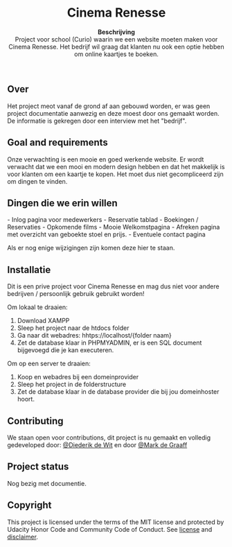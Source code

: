 <h1 align="center">Cinema Renesse</h1>
<p align="center"><strong>Beschrijving</strong>
  <br>Project voor school (Curio) waarin we een website moeten maken voor Cinema Renesse. Het bedrijf wil graag dat klanten nu ook een optie hebben om online kaartjes te boeken.</p>
<br/>
<h2>Over</h2>
Het project meot vanaf de grond af aan gebouwd worden, er  was geen project documentatie aanwezig en deze moest door ons gemaakt worden. De informatie is gekregen door een interview met het "bedrijf".

<h2>Goal and requirements</h2>
Onze verwachting is een mooie en goed werkende website. Er wordt verwacht dat we een mooi en modern design hebben en dat het makkelijk is voor klanten om een kaartje te kopen. Het moet dus niet gecompliceerd zijn om dingen te vinden.

<h2>Dingen die we erin willen</h2>
- Inlog pagina voor medewerkers
- Reservatie tablad
- Boekingen / Reservaties
- Opkomende films
- Mooie Welkomstpagina
- Afreken pagina met overzicht van geboekte stoel en prijs.
- Eventuele contact pagina

Als er nog enige wijzigingen zijn komen deze hier te staan.

<h2>Installatie</h2>
Dit is een prive project voor Cinema Renesse en mag dus niet voor andere bedrijven / persoonlijk gebruik gebruikt worden!

Om lokaal te draaien:
1. Download XAMPP
2. Sleep het project naar de htdocs folder
3. Ga naar dit webadres: hhtps://localhost/{folder naam}
4. Zet de database klaar in PHPMYADMIN, er is een SQL document bijgevoegd die je kan executeren.

Om op een server te draaien:
1. Koop en webadres bij een domeinprovider
2. Sleep het project in de folderstructure
3. Zet de database klaar in de database provider die bij jou domeinhoster hoort.

<h2>Contributing</h2>
We staan open voor contributions, dit project is nu gemaakt en volledig gedeveloped door: <a href="https://github.com/Diederik-de-Wit" target="_blank">@Diederik de Wit</a> en door <a href="https://github.com/MarkdeGraaff" target="_blank">@Mark de Graaff</a>

<h2>Project status</h2>
Nog bezig met documentie.

<h2>Copyright</h2>
This project is licensed under the terms of the MIT license and protected by Udacity Honor Code and Community Code of Conduct. See <a href="LICENSE.md">license</a> and <a href="LICENSE.DISCLAIMER.md">disclaimer</a>.
